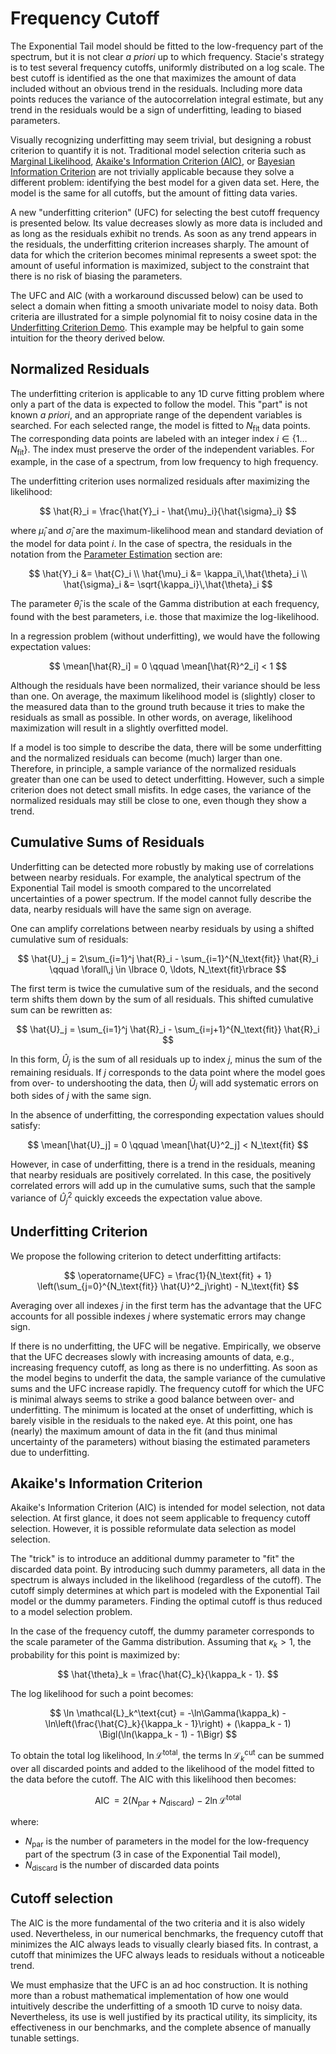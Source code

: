 # Frequency Cutoff

The Exponential Tail model should be fitted to the low-frequency part of the spectrum,
but it is not clear *a priori* up to which frequency.
Stacie's strategy is to test several frequency cutoffs, uniformly distributed on a log scale.
The best cutoff is identified as the one
that maximizes the amount of data included without an obvious trend in the residuals.
Including more data points reduces the variance of the autocorrelation integral estimate,
but any trend in the residuals would be a sign of underfitting, leading to biased parameters.

Visually recognizing underfitting may seem trivial,
but designing a robust criterion to quantify it is not.
Traditional model selection criteria such as
[Marginal Likelihood](https://en.wikipedia.org/wiki/Marginal_likelihood),
[Akaike's Information Criterion (AIC)](https://en.wikipedia.org/wiki/Akaike_information_criterion),
or [Bayesian Information Criterion](https://en.wikipedia.org/wiki/Bayesian_information_criterion)
are not trivially applicable because they solve a different problem:
identifying the best model for a given data set.
Here, the model is the same for all cutoffs, but the amount of fitting data varies.

A new "underfitting criterion" (UFC) for selecting the best cutoff frequency is presented below.
Its value decreases slowly as more data is included and as long as the residuals exhibit no trends.
As soon as any trend appears in the residuals, the underfitting criterion increases sharply.
The amount of data for which the criterion becomes minimal represents a sweet spot:
the amount of useful information is maximized,
subject to the constraint that there is no risk of biasing the parameters.

The UFC and AIC (with a workaround discussed below) can be used to select a domain
when fitting a smooth univariate model to noisy data.
Both criteria are illustrated for a simple polynomial fit to noisy cosine data
in the [Underfitting Criterion Demo](../../examples/underfitting_criterion.py).
This example may be helpful to gain some intuition for the theory derived below.

## Normalized Residuals

The underfitting criterion is applicable to any 1D curve fitting problem
where only a part of the data is expected to follow the model.
This "part" is not known *a priori*,
and an appropriate range of the dependent variables is searched.
For each selected range, the model is fitted to $N_\text{fit}$ data points.
The corresponding data points are labeled with an integer index $i \in \{1 \ldots N_\text{fit}\}$.
The index must preserve the order of the independent variables.
For example, in the case of a spectrum, from low frequency to high frequency.

The underfitting criterion uses normalized residuals after maximizing the likelihood:

$$
    \hat{R}_i = \frac{\hat{Y}_i - \hat{\mu}_i}{\hat{\sigma}_i}
$$

where $\hat{\mu}_i$ and $\hat{\sigma}_i$
are the maximum-likelihood mean and standard deviation of the model for data point $i$.
In the case of spectra, the residuals in the notation from the
[Parameter Estimation](model.md) section are:

$$
  \hat{Y}_i &= \hat{C}_i
  \\
  \hat{\mu}_i &= \kappa_i\,\hat{\theta}_i
  \\
  \hat{\sigma}_i &= \sqrt{\kappa_i}\,\hat{\theta}_i
$$

The parameter $\hat{\theta}_i$ is the scale of the Gamma distribution at each frequency,
found with the best parameters, i.e. those that maximize the log-likelihood.

In a regression problem (without underfitting), we would have the following expectation values:

$$
    \mean[\hat{R}_i] = 0 \qquad \mean[\hat{R}^2_i] < 1
$$

Although the residuals have been normalized, their variance should be less than one.
On average,
the maximum likelihood model is (slightly) closer to the measured data than to the ground truth
because it tries to make the residuals as small as possible.
In other words, on average, likelihood maximization will result in a slightly overfitted model.

If a model is too simple to describe the data,
there will be some underfitting and the normalized residuals can become (much) larger than one.
Therefore, in principle, a sample variance of the normalized residuals
greater than one can be used to detect underfitting.
However, such a simple criterion does not detect small misfits.
In edge cases, the variance of the normalized residuals may still be close to one,
even though they show a trend.

## Cumulative Sums of Residuals

Underfitting can be detected more robustly by
making use of correlations between nearby residuals.
For example, the analytical spectrum of the Exponential Tail model is smooth
compared to the uncorrelated uncertainties of a power spectrum.
If the model cannot fully describe the data,
nearby residuals will have the same sign on average.

One can amplify correlations between nearby residuals
by using a shifted cumulative sum of residuals:

$$
    \hat{U}_j
        = 2\sum_{i=1}^j \hat{R}_i - \sum_{i=1}^{N_\text{fit}} \hat{R}_i
           \qquad \forall\,j \in \lbrace 0, \ldots, N_\text{fit}\rbrace
$$

The first term is twice the cumulative sum of the residuals,
and the second term shifts them down by the sum of all residuals.
This shifted cumulative sum can be rewritten as:

$$
    \hat{U}_j
        = \sum_{i=1}^j \hat{R}_i - \sum_{i=j+1}^{N_\text{fit}} \hat{R}_i
$$

In this form, $\hat{U}_j$ is the sum of all residuals up to index $j$,
minus the sum of the remaining residuals.
If $j$ corresponds to the data point where the model goes from over- to undershooting the data,
then $\hat{U}_j$ will add systematic errors on both sides of $j$ with the same sign.

In the absence of underfitting, the corresponding expectation values should satisfy:

$$
    \mean[\hat{U}_j] = 0 \qquad \mean[\hat{U}^2_j] < N_\text{fit}
$$

However, in case of underfitting, there is a trend in the residuals,
meaning that nearby residuals are positively correlated.
In this case, the positively correlated errors will add up in the cumulative sums,
such that the sample variance of $\hat{U}^2_j$ quickly exceeds the expectation value above.

## Underfitting Criterion

We propose the following criterion to detect underfitting artifacts:

$$
    \operatorname{UFC}
        = \frac{1}{N_\text{fit} + 1}
          \left(\sum_{j=0}^{N_\text{fit}} \hat{U}^2_j\right)
          - N_\text{fit}
$$

Averaging over all indexes $j$ in the first term has the advantage that the UFC accounts for
all possible indexes $j$ where systematic errors may change sign.

If there is no underfitting, the UFC will be negative.
Empirically, we observe that the UFC decreases slowly with increasing amounts of data,
e.g., increasing frequency cutoff,
as long as there is no underfitting.
As soon as the model begins to underfit the data,
the sample variance of the cumulative sums and the UFC increase rapidly.
The frequency cutoff for which the UFC is minimal
always seems to strike a good balance between over- and underfitting.
The minimum is located at the onset of underfitting,
which is barely visible in the residuals to the naked eye.
At this point, one has (nearly) the maximum amount of data in the fit
(and thus minimal uncertainty of the parameters)
without biasing the estimated parameters due to underfitting.

## Akaike's Information Criterion

Akaike's Information Criterion (AIC) is intended for model selection, not data selection.
At first glance, it does not seem applicable to frequency cutoff selection.
However, it is possible reformulate data selection as model selection.

The "trick" is to introduce an additional dummy parameter to "fit" the discarded data point.
By introducing such dummy parameters,
all data in the spectrum is always included in the likelihood (regardless of the cutoff).
The cutoff simply determines at which part is modeled
with the Exponential Tail model or the dummy parameters.
Finding the optimal cutoff is thus reduced to a model selection problem.

In the case of the frequency cutoff,
the dummy parameter corresponds to the scale parameter of the Gamma distribution.
Assuming that $\kappa_k > 1$, the probability for this point is maximized by:

$$
    \hat{\theta}_k = \frac{\hat{C}_k}{\kappa_k - 1}.
$$

The log likelihood for such a point becomes:

$$
    \ln \mathcal{L}_k^\text{cut} =
        -\ln\Gamma(\kappa_k)
        - \ln\left(\frac{\hat{C}_k}{\kappa_k - 1}\right)
        + (\kappa_k - 1) \Bigl(\ln(\kappa_k - 1) - 1\Bigr)
$$

To obtain the total log likelihood, $\ln\mathcal{L}^\text{total}$,
the terms $\ln \mathcal{L}_k^\text{cut}$ can be summed over all discarded points
and added to the likelihood of the model fitted to the data before the cutoff.
The AIC with this likelihood then becomes:

$$
    \operatorname{AIC}
    = 2 (N_\text{par} + N_\text{discard}) - 2 \ln\mathcal{L}^\text{total}
$$

where:

- $N_\text{par}$ is the number of parameters in the model for the low-frequency part of the spectrum
  (3 in case of the Exponential Tail model),
- $N_\text{discard}$ is the number of discarded data points

## Cutoff selection

The AIC is the more fundamental of the two criteria and it is also widely used.
Nevertheless, in our numerical benchmarks,
the frequency cutoff that minimizes the AIC always leads to visually clearly biased fits.
In contrast, a cutoff that minimizes the UFC always leads to residuals without a noticeable trend.

We must emphasize that the UFC is an ad hoc construction.
It is nothing more than a robust mathematical implementation
of how one would intuitively describe the underfitting of a smooth 1D curve to noisy data.
Nevertheless, its use is well justified by its practical utility,
its simplicity, its effectiveness in our benchmarks,
and the complete absence of manually tunable settings.
